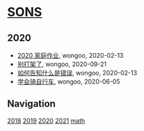 # [SONS](https://wongoo.github.io/sons)

## 2020
* [2020 家庭作业](/shutu/2020/2020-home-work), wongoo, 2020-02-13
* [别打架了](/shutu/2020/2020-09-21-do-not-fight), wongoo, 2020-09-21
* [如何告知什么是错误](/shutu/2020/2020-06-05-learn-drive-bike), wongoo, 2020-02-13
* [学会骑自行车](/shutu/2020/2020-02-13-how-to-tell-what-is-wrong), wongoo, 2020-06-05

## Navigation
[2018](/shutu/2018/)
[2019](/shutu/2019/)
[2020](/shutu/2020/)
[2021](/shutu/2021/)
[math](/shutu/math/)
